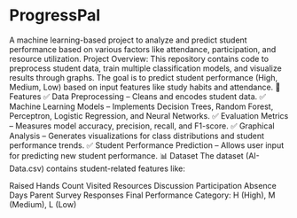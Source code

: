 # ProgressPal
A machine learning-based project to analyze and predict student performance based on various factors like attendance, participation, and resource utilization.
Project Overview:
This repository contains code to preprocess student data, train multiple classification models, and visualize results through graphs. The goal is to predict student performance (High, Medium, Low) based on input features like study habits and attendance.
🚀 Features
✅ Data Preprocessing – Cleans and encodes student data.
✅ Machine Learning Models – Implements Decision Trees, Random Forest, Perceptron, Logistic Regression, and Neural Networks.
✅ Evaluation Metrics – Measures model accuracy, precision, recall, and F1-score.
✅ Graphical Analysis – Generates visualizations for class distributions and student performance trends.
✅ Student Performance Prediction – Allows user input for predicting new student performance.
📊 Dataset
The dataset (AI-Data.csv) contains student-related features like:

Raised Hands Count
Visited Resources
Discussion Participation
Absence Days
Parent Survey Responses
Final Performance Category: H (High), M (Medium), L (Low)


